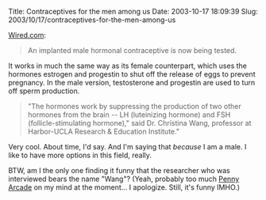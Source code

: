 Title: Contraceptives for the men among us
Date: 2003-10-17 18:09:39
Slug: 2003/10/17/contraceptives-for-the-men-among-us


[Wired.com][1]:

> An implanted male hormonal contraceptive is now being tested.

It works in much the same way as its female counterpart, which uses the
hormones estrogen and progestin to shut off the release of eggs to prevent
pregnancy. In the male version, testosterone and progestin are used to turn
off sperm production.

> "The hormones work by suppressing the production of two other hormones from
the brain -- LH (luteinizing hormone) and FSH (follicle-stimulating hormone),"
said Dr. Christina Wang, professor at Harbor-UCLA Research & Education
Institute."

Very cool. About time, I'd say. And I'm saying that _because_ I am a male. I
like to have more options in this field, really.

BTW, am I the only one finding it funny that the researcher who was
interviewed bears the name "Wang"? (Yeah, probably too much [Penny Arcade][2]
on my mind at the moment… I apologize. Still, it's funny IMHO.)

   [1]: http://www.wired.com/news/medtech/0,1286,60758,00.html?tw=wn_tophead_4
   [2]: http://www.penny-arcade.com/
